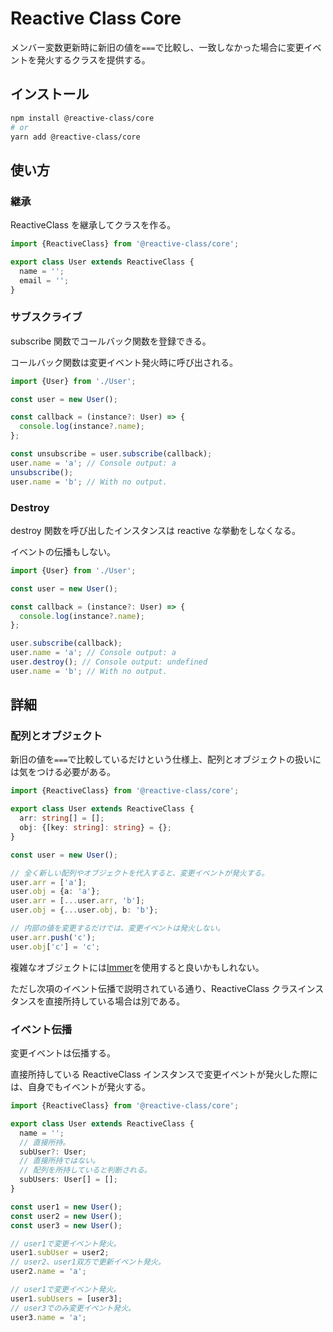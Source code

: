 # Reactive Class Core

メンバー変数更新時に新旧の値を`===`で比較し、一致しなかった場合に変更イベントを発火するクラスを提供する。

## インストール

```bash
npm install @reactive-class/core
# or
yarn add @reactive-class/core
```

## 使い方

### 継承

ReactiveClass を継承してクラスを作る。

```ts
import {ReactiveClass} from '@reactive-class/core';

export class User extends ReactiveClass {
  name = '';
  email = '';
}
```

### サブスクライブ

subscribe 関数でコールバック関数を登録できる。

コールバック関数は変更イベント発火時に呼び出される。

```ts
import {User} from './User';

const user = new User();

const callback = (instance?: User) => {
  console.log(instance?.name);
};

const unsubscribe = user.subscribe(callback);
user.name = 'a'; // Console output: a
unsubscribe();
user.name = 'b'; // With no output.
```

### Destroy

destroy 関数を呼び出したインスタンスは reactive な挙動をしなくなる。

イベントの伝播もしない。

```ts
import {User} from './User';

const user = new User();

const callback = (instance?: User) => {
  console.log(instance?.name);
};

user.subscribe(callback);
user.name = 'a'; // Console output: a
user.destroy(); // Console output: undefined
user.name = 'b'; // With no output.
```

## 詳細

### 配列とオブジェクト

新旧の値を`===`で比較しているだけという仕様上、配列とオブジェクトの扱いには気をつける必要がある。

```ts
import {ReactiveClass} from '@reactive-class/core';

export class User extends ReactiveClass {
  arr: string[] = [];
  obj: {[key: string]: string} = {};
}

const user = new User();

// 全く新しい配列やオブジェクトを代入すると、変更イベントが発火する。
user.arr = ['a'];
user.obj = {a: 'a'};
user.arr = [...user.arr, 'b'];
user.obj = {...user.obj, b: 'b'};

// 内部の値を変更するだけでは、変更イベントは発火しない。
user.arr.push('c');
user.obj['c'] = 'c';
```

複雑なオブジェクトには[Immer](https://github.com/immerjs/immer)を使用すると良いかもしれない。

ただし次項のイベント伝播で説明されている通り、ReactiveClass クラスインスタンスを直接所持している場合は別である。

### イベント伝播

変更イベントは伝播する。

直接所持している ReactiveClass インスタンスで変更イベントが発火した際には、自身でもイベントが発火する。

```ts
import {ReactiveClass} from '@reactive-class/core';

export class User extends ReactiveClass {
  name = '';
  // 直接所持。
  subUser?: User;
  // 直接所持ではない。
  // 配列を所持していると判断される。
  subUsers: User[] = [];
}

const user1 = new User();
const user2 = new User();
const user3 = new User();

// user1で変更イベント発火。
user1.subUser = user2;
// user2、user1双方で更新イベント発火。
user2.name = 'a';

// user1で変更イベント発火。
user1.subUsers = [user3];
// user3でのみ変更イベント発火。
user3.name = 'a';
```
